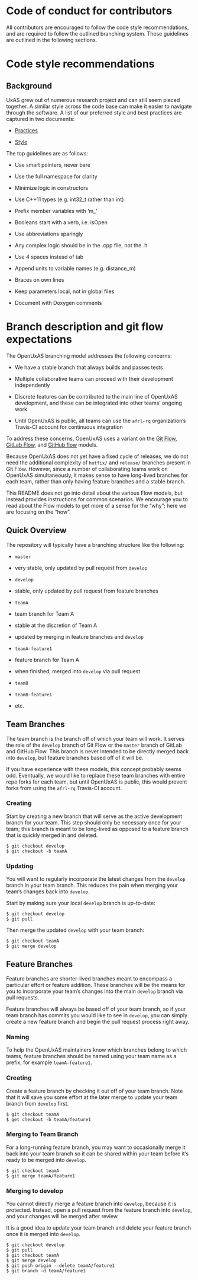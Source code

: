 Code of conduct for contributors
================================

All contributors are encouraged to follow the code style recommendations, and are required to follow the outlined branching system. These guidelines are outlined in the following sections.

Code style recommendations
==========================

Background
----------

UxAS grew out of numerous research project and can still seem pieced
together. A similar style across the code base can make it easier to
navigate through the software. A list of our preferred style and best
practices are captured in two documents:

-   [Practices](run:../../doxygen/files/CppProgrammingPracticesGuide.html)

-   [Style](run:../../doxygen/files/CppProgrammingStyleGuide.html)

The top guidelines are as follows:

-   Use smart pointers, never bare

-   Use the full namespace for clarity

-   Minimize logic in constructors

-   Use C++11 types (e.g. int32\_t rather than int)

-   Prefix member variables with ‘m\_’

-   Booleans start with a verb, i.e. isOpen

-   Use abbreviations sparingly

-   Any complex logic should be in the .cpp file, not the .h

-   Use 4 spaces instead of tab

-   Append units to variable names (e.g. distance\_m)

-   Braces on own lines

-   Keep parameters local, not in global files

-   Document with Doxygen comments

Branch description and git flow expectations
============================================

The OpenUxAS branching model addresses the following concerns:

-   We have a stable branch that always builds and passes tests

-   Multiple collaborative teams can proceed with their development
    independently

-   Discrete features can be contributed to the main line of OpenUxAS
    development, and these can be integrated into other teams’ ongoing
    work

-   Until OpenUxAS is public, all teams can use the `afrl-rq`
    organization’s Travis-CI account for continuous integration

To address these concerns, OpenUxAS uses a variant on the [Git
Flow](http://nvie.com/posts/a-successful-git-branching-model/), [GitLab
Flow](https://docs.gitlab.com/ee/workflow/gitlab_flow.html), and [GitHub
flow](https://guides.github.com/introduction/flow/) models.

Because OpenUxAS does not yet have a fixed cycle of releases, we do not
need the additional complexity of `hotfix/` and `release/` branches
present in Git Flow. However, since a number of collaborating teams work
on OpenUxAS simultaneously, it makes sense to have long-lived branches
for each team, rather than only having feature branches and a stable
branch.

This README does not go into detail about the various Flow models, but
instead provides instructions for common scenarios. We encourage you to
read about the Flow models to get more of a sense for the “why”; here we
are focusing on the “how”.

Quick Overview
--------------

The repository will typically have a branching structure like the
following:

-   `master`

-   very stable, only updated by pull request from `develop`

-   `develop`

-   stable, only updated by pull request from feature branches

-   `teamA`

-   team branch for Team A

-   stable at the discretion of Team A

-   updated by merging in feature branches and `develop`

-   `teamA-feature1`

-   feature branch for Team A

-   when finished, merged into `develop` via pull request

-   `teamB`

-   `teamB-feature1`

-   etc.

Team Branches
-------------

The team branch is the branch off of which your team will work. It
serves the role of the `develop` branch of Git Flow or the `master`
branch of GitLab and GitHub Flow. This branch is never intended to be
directly merged back into `develop`, but feature branches based off of
it will be.

If you have experience with these models, this concept probably seems
odd. Eventually, we would like to replace these team branches with
entire repo forks for each team, but until OpenUxAS is public, this
would prevent forks from using the `afrl-rq` Travis-CI account.

### Creating

Start by creating a new branch that will serve as the active development
branch for your team. This step should only be necessary once for your
team; this branch is meant to be long-lived as opposed to a feature
branch that is quickly merged in and deleted.

    $ git checkout develop
    $ git checkout -b teamA

### Updating

You will want to regularly incorporate the latest changes from the
`develop` branch in your team branch. This reduces the pain when merging
your team’s changes back into `develop`.

Start by making sure your local `develop` branch is up-to-date:

    $ git checkout develop
    $ git pull

Then merge the updated `develop` with your team branch:

    $ git checkout teamA
    $ git merge develop

Feature Branches
----------------

Feature branches are shorter-lived branches meant to encompass a
particular effort or feature addition. These branches will be the means
for you to incorporate your team’s changes into the main `develop`
branch via pull requests.

Feature branches will always be based off of your team branch, so if
your team branch has commits you would like to see in `develop`, you can
simply create a new feature branch and begin the pull request process
right away.

### Naming

To help the OpenUxAS maintainers know which branches belong to which
teams, feature branches should be named using your team name as a
prefix, for example `teamA-feature1`.

### Creating

Create a feature branch by checking it out off of your team branch. Note
that it will save you some effort at the later merge to update your team
branch from `develop` first.

    $ git checkout teamA
    $ get checkout -b teamA/feature1

### Merging to Team Branch

For a long-running feature branch, you may want to occasionally merge it
back into your team branch so it can be shared within your team before
it’s ready to be merged into `develop`.

    $ git checkout teamA
    $ git merge teamA/feature1

### Merging to develop

You cannot directly merge a feature branch into `develop`, because it is
protected. Instead, open a pull request from the feature branch into
`develop`, and your changes will be merged after review.

It is a good idea to update your team branch and delete your feature
branch once it is merged into `develop`.

    $ git checkout develop
    $ git pull
    $ git checkout teamA
    $ git merge develop
    $ git push origin --delete teamA/feature1
    $ git branch -d teamA/feature1
